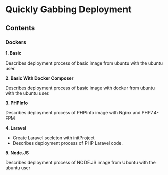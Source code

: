 # Quickly Gabbing Deployment

## Contents

### Dockers

**1. Basic**

Describes deployment process of basic image from ubuntu with the ubuntu user.

**2. Basic With Docker Composer**

Describes deployment process of basic image with docker from ubuntu with the ubuntu user.

**3. PHPInfo**

Describes deployment process of PHPInfo image with Nginx and PHP7.4-FPM

**4. Laravel**

- Create Laravel sceleton with initProject
- Describes deployment process of PHP Laravel code.

**5. Node.JS**

Describes deployment process of NODE.JS image from Ubuntu with the ubuntu user


